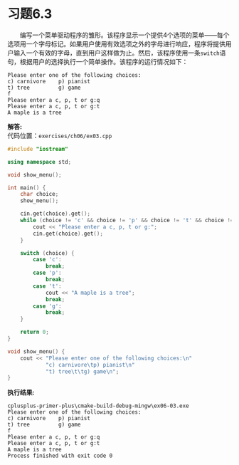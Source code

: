 # 习题6.3

&emsp;&emsp;编写一个菜单驱动程序的雏形。该程序显示一个提供4个选项的菜单——每个选项用一个字母标记。如果用户使用有效选项之外的字母进行响应，程序将提供用户输入一个有效的字母，直到用户这样做为止。然后，该程序使用一条`switch`语句，根据用户的选择执行一个简单操作。该程序的运行情况如下：
```
Please enter one of the following choices:
c) carnivore    p) pianist
t) tree         g) game
f
Please enter a c, p, t or g:q
Please enter a c, p, t or g:t
A maple is a tree
```

**解答:**  
代码位置：`exercises/ch06/ex03.cpp`
```c++
#include "iostream"

using namespace std;

void show_menu();

int main() {
    char choice;
    show_menu();

    cin.get(choice).get();
    while (choice != 'c' && choice != 'p' && choice != 't' && choice != 'g') {
        cout << "Please enter a c, p, t or g:";
        cin.get(choice).get();
    }

    switch (choice) {
        case 'c':
            break;
        case 'p':
            break;
        case 't':
            cout << "A maple is a tree";
            break;
        case 'g':
            break;
    }

    return 0;
}

void show_menu() {
    cout << "Please enter one of the following choices:\n"
            "c) carnivore\tp) pianist\n"
            "t) tree\t\tg) game\n";
}
```

**执行结果:**  
```
cplusplus-primer-plus\cmake-build-debug-mingw\ex06-03.exe
Please enter one of the following choices:
c) carnivore    p) pianist
t) tree         g) game
f
Please enter a c, p, t or g:q
Please enter a c, p, t or g:t
A maple is a tree
Process finished with exit code 0
```